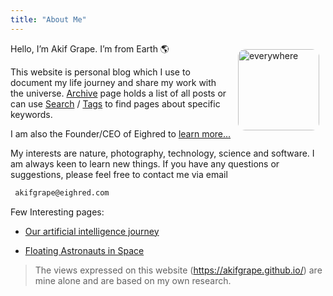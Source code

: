 ```yaml
---
title: "About Me"
---
```


<img loading="eager" decoding="sync" width="130px" title="everywhere" src="https://pbs.twimg.com/profile_images/1561102607627829253/ccCIfavN_400x400.jpg" alt="everywhere" style="float: right;margin: 10px;border-radius: 12px">

Hello, I’m Akif Grape. I’m from Earth 🌎

This website is personal blog which I use to document my life journey and share my work with the universe. [Archive](/archives) page holds a list of all posts or can use [Search](/search) / [Tags](/tags) to find pages about specific keywords.

I am also the Founder/CEO of Eighred to [learn more...](https://eighred.com/about)

My interests are nature, photography, technology, science and software. I am always keen to learn new things. If you have any questions or suggestions, please feel free to contact me via email 

```bash
 akifgrape@eighred.com
```
Few Interesting pages:

-   [Our artificial intelligence journey](https://akifgrape.github.io/blog/aijourney/)

-   [Floating Astronauts in Space](https://akifgrape.github.io/blog/astronauts/)

>The views expressed on this website (https://akifgrape.github.io/) are mine alone and are based on my own research.
